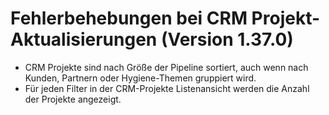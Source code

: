 # Fehlerbehebungen bei CRM Projekt-Aktualisierungen (Version 1.37.0)

- CRM Projekte sind nach Größe der Pipeline sortiert, auch wenn nach Kunden, Partnern oder Hygiene-Themen gruppiert wird.
- Für jeden Filter in der CRM-Projekte Listenansicht werden die Anzahl der Projekte angezeigt.
